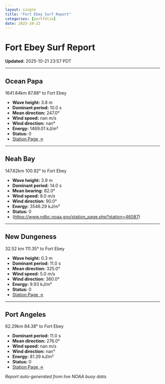 ```yaml
---
layout: single
title: "Fort Ebey Surf Report"
categories: [portfolio]
date: 2025-10-22
---
```


# Fort Ebey Surf Report
**Updated:** 2025-10-21 23:57 PDT

---

## Ocean Papa 
1641.84km 87.88° to Fort Ebey
- **Wave height:** 3.8 m  
- **Dominant period:** 10.0 s  
- **Mean direction:** 247.0°  
- **Wind speed:** nan m/s  
- **Wind direction:** nan°  
- **Energy:** 1469.01 kJ/m²  
- **Status:** 0  
- [Station Page →](https://www.ndbc.noaa.gov/station_page.php?station=46246)

---

## Neah Bay 
147.62km 100.92° to Fort Ebey

- **Wave height:** 3.9 m  
- **Dominant period:** 14.0 s  
- **Mean bearing:** 82.0°  
- **Wind speed:** 8.0 m/s  
- **Wind direction:** 90.0°  
- **Energy:** 3546.29 kJ/m²  
- **Status:** 0  
- (https://www.ndbc.noaa.gov/station_page.php?station=46087)

---

## New Dungeness 
32.52 km 111.35° to Fort Ebey 

- **Wave height:** 0.3 m  
- **Dominant period:** 11.0 s  
- **Mean direction:** 325.0°  
- **Wind speed:** 5.0 m/s  
- **Wind direction:** 360.0°  
- **Energy:** 9.93 kJ/m²  
- **Status:** 0  
- [Station Page →](https://www.ndbc.noaa.gov/station_page.php?station=46088)

---

## Port Angeles 
62.29km 84.38° to Fort Ebey 
- **Dominant period:** 11.0 s  
- **Mean direction:** 276.0°  
- **Wind speed:** nan m/s  
- **Wind direction:** nan°  
- **Energy:** 81.39 kJ/m²  
- **Status:** 0  
- [Station Page →](https://www.ndbc.noaa.gov/station_page.php?station=46267)

*Report auto-generated from live NOAA buoy data.*
